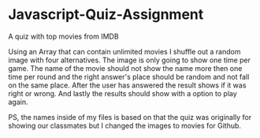 # Javascript-Quiz-Assignment
A quiz with top movies from IMDB

Using an Array that can contain unlimited movies I shuffle out a random image with four alternatives. The image is only going to show one time per game.
The name of the movie should not show the name more then one time per round and the right answer's place should be random and not fall on the same place. 
After the user has answered the result shows if it was right or wrong. 
And lastly the results should show with a option to play again. 

PS, the names inside of my files is based on that the quiz was originally for showing our classmates but I changed the images to movies for Github. 
